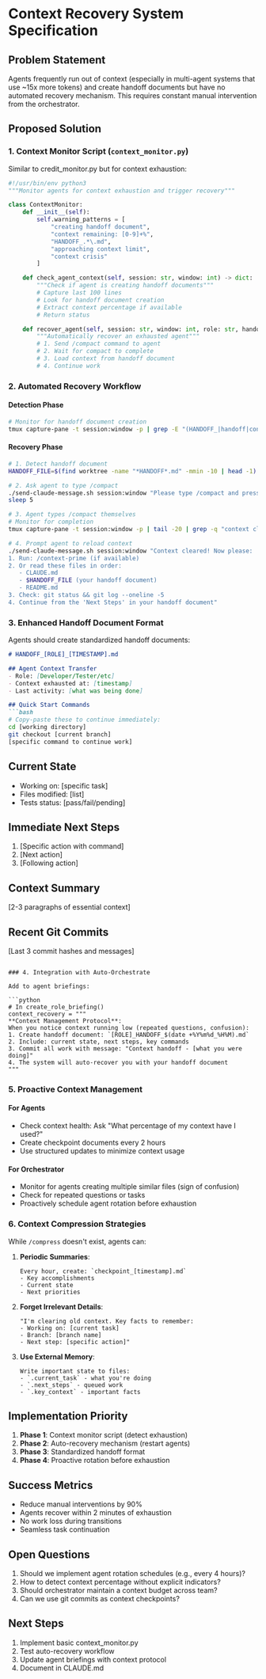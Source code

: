 # Context Recovery System Specification

## Problem Statement

Agents frequently run out of context (especially in multi-agent systems that use ~15x more tokens) and create handoff documents but have no automated recovery mechanism. This requires constant manual intervention from the orchestrator.

## Proposed Solution

### 1. Context Monitor Script (`context_monitor.py`)

Similar to credit_monitor.py but for context exhaustion:

```python
#!/usr/bin/env python3
"""Monitor agents for context exhaustion and trigger recovery"""

class ContextMonitor:
    def __init__(self):
        self.warning_patterns = [
            "creating handoff document",
            "context remaining: [0-9]+%",
            "HANDOFF_.*\.md",
            "approaching context limit",
            "context crisis"
        ]

    def check_agent_context(self, session: str, window: int) -> dict:
        """Check if agent is creating handoff documents"""
        # Capture last 100 lines
        # Look for handoff document creation
        # Extract context percentage if available
        # Return status

    def recover_agent(self, session: str, window: int, role: str, handoff_file: str):
        """Automatically recover an exhausted agent"""
        # 1. Send /compact command to agent
        # 2. Wait for compact to complete
        # 3. Load context from handoff document
        # 4. Continue work
```

### 2. Automated Recovery Workflow

#### Detection Phase
```bash
# Monitor for handoff document creation
tmux capture-pane -t session:window -p | grep -E "(HANDOFF_|handoff|context remaining)"
```

#### Recovery Phase
```bash
# 1. Detect handoff document
HANDOFF_FILE=$(find worktree -name "*HANDOFF*.md" -mmin -10 | head -1)

# 2. Ask agent to type /compact
./send-claude-message.sh session:window "Please type /compact and press Enter to clear your context and continue working"
sleep 5

# 3. Agent types /compact themselves
# Monitor for completion
tmux capture-pane -t session:window -p | tail -20 | grep -q "context cleared"

# 4. Prompt agent to reload context
./send-claude-message.sh session:window "Context cleared! Now please:
1. Run: /context-prime (if available)
2. Or read these files in order:
   - CLAUDE.md
   - $HANDOFF_FILE (your handoff document)
   - README.md
3. Check: git status && git log --oneline -5
4. Continue from the 'Next Steps' in your handoff document"
```

### 3. Enhanced Handoff Document Format

Agents should create standardized handoff documents:

```markdown
# HANDOFF_[ROLE]_[TIMESTAMP].md

## Agent Context Transfer
- Role: [Developer/Tester/etc]
- Context exhausted at: [timestamp]
- Last activity: [what was being done]

## Quick Start Commands
```bash
# Copy-paste these to continue immediately:
cd [working directory]
git checkout [current branch]
[specific command to continue work]
```

## Current State
- Working on: [specific task]
- Files modified: [list]
- Tests status: [pass/fail/pending]

## Immediate Next Steps
1. [Specific action with command]
2. [Next action]
3. [Following action]

## Context Summary
[2-3 paragraphs of essential context]

## Recent Git Commits
[Last 3 commit hashes and messages]
```

### 4. Integration with Auto-Orchestrate

Add to agent briefings:

```python
# In create_role_briefing()
context_recovery = """
**Context Management Protocol**:
When you notice context running low (repeated questions, confusion):
1. Create handoff document: `[ROLE]_HANDOFF_$(date +%Y%m%d_%H%M).md`
2. Include: current state, next steps, key commands
3. Commit all work with message: "Context handoff - [what you were doing]"
4. The system will auto-recover you with your handoff document
"""
```

### 5. Proactive Context Management

#### For Agents
- Check context health: Ask "What percentage of my context have I used?"
- Create checkpoint documents every 2 hours
- Use structured updates to minimize context usage

#### For Orchestrator
- Monitor for agents creating multiple similar files (sign of confusion)
- Check for repeated questions or tasks
- Proactively schedule agent rotation before exhaustion

### 6. Context Compression Strategies

While `/compress` doesn't exist, agents can:

1. **Periodic Summaries**:
   ```
   Every hour, create: `checkpoint_[timestamp].md`
   - Key accomplishments
   - Current state
   - Next priorities
   ```

2. **Forget Irrelevant Details**:
   ```
   "I'm clearing old context. Key facts to remember:
   - Working on: [current task]
   - Branch: [branch name]
   - Next step: [specific action]"
   ```

3. **Use External Memory**:
   ```
   Write important state to files:
   - `.current_task` - what you're doing
   - `.next_steps` - queued work
   - `.key_context` - important facts
   ```

## Implementation Priority

1. **Phase 1**: Context monitor script (detect exhaustion)
2. **Phase 2**: Auto-recovery mechanism (restart agents)
3. **Phase 3**: Standardized handoff format
4. **Phase 4**: Proactive rotation before exhaustion

## Success Metrics

- Reduce manual interventions by 90%
- Agents recover within 2 minutes of exhaustion
- No work loss during transitions
- Seamless task continuation

## Open Questions

1. Should we implement agent rotation schedules (e.g., every 4 hours)?
2. How to detect context percentage without explicit indicators?
3. Should orchestrator maintain a context budget across team?
4. Can we use git commits as context checkpoints?

## Next Steps

1. Implement basic context_monitor.py
2. Test auto-recovery workflow
3. Update agent briefings with context protocol
4. Document in CLAUDE.md
